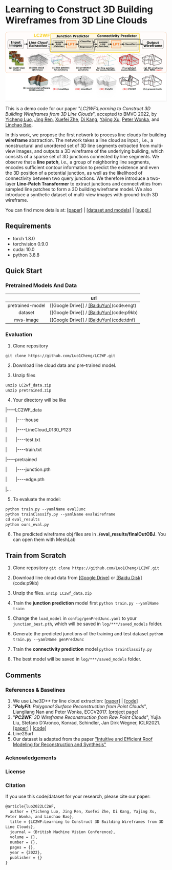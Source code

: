 

# Learning to Construct 3D Building Wireframes from 3D Line Clouds

<p>
<img align="center"  src="fig/mtd_overview_v2.jpg" width="1000">
</p>

This is a demo code for our paper "*LC2WF:Learning to Construct 3D Building Wireframes from 3D Line Clouds*", accepted to BMVC 2022, by [Yicheng Luo](https://www.researchgate.net/search.Search.html?ev=nav_search), [Jing Ren](https://ren-jing.com/),  [Xuefei Zhe](https://www.semanticscholar.org/author/Xuefei-Zhe/9621748), [Di Kang](https://scholar.google.com/citations?user=2ztThPwAAAAJ), [Yajing Xu](https://www.researchgate.net/scientific-contributions/Yajing-Xu-2157266562), [Peter Wonka](http://peterwonka.net/), and [Linchao Bao](http://linchaobao.github.io/).

In this work, we propose the first network to process line clouds for building **wireframe** abstraction.
The network takes a line cloud as input , i.e., a nonstructural and unordered set of 3D line segments extracted from multi-view images, and outputs a 3D wireframe of the underlying building, which consists of a sparse set of 3D junctions connected by line segments. 
We observe that a **line patch**, i.e., a group of neighboring line segments, encodes sufficient contour information to predict the existence and even the 3D position of a potential junction, as well as the likelihood of connectivity between two query junctions.
We therefore introduce a two-layer **Line-Patch Transformer** to extract junctions and connectivities from sampled line patches to form a 3D building wireframe model. 
We also introduce a synthetic dataset of multi-view images with ground-truth 3D wireframe.


You can find more details at: [[paper]](https://arxiv.org/abs/2208.11948) | [[dataset and models]](###pretrained-models-and-data) | [[suppl.]]()



## Requirements

* torch   1.8.0
* torchvision 0.9.0
* cuda: 10.0
* python 3.8.8


## Quick Start

### Pretrained Models And Data

|                  | url                                                          |
| :--------------: | ------------------------------------------------------------ |
| pretrained-model | [[Google Drive]] / [[BaiduYun]](https://pan.baidu.com/s/1QwSpN5o9wLnhHcrr1H6IZg)(code:engt) |
|     dataset      | [[Google Drive]] / [[BaiduYun]](https://pan.baidu.com/s/1kniIVDjgyLIACVze2g4aow )(code:p9kb) |
|    mvs-image     | [[Google Drive]] / [[BaiduYun]](https://pan.baidu.com/s/1Ac0HpVGoYZyKfEzLKlVZoQ )(code:tdnf) |



### Evaluation

1. Clone repository

```
git clone https://github.com/Luo1Cheng/LC2WF.git 
```



2. Download line cloud data and pre-trained model.



3. Unzip files

```
unzip LC2wf_data.zip
unzip pretrained.zip
```



4. Your directory will be like

|----LC2WF_data

|&ensp;&ensp;&ensp;&ensp;|----house

|&ensp;&ensp;&ensp;&ensp;|----LineCloud_0130_P123

|&ensp;&ensp;&ensp;&ensp;|----test.txt

|&ensp;&ensp;&ensp;&ensp;|----train.txt

|----pretrained

|&ensp;&ensp;&ensp;&ensp;|----junction.pth

|&ensp;&ensp;&ensp;&ensp;|----edge.pth

|...



5. To evaluate the model:

```shell
python train.py --yamlName evalJunc
python trainClassify.py --yamlName evalWireframe
cd eval_results
python ours_eval.py
```



6. The predicted wireframe obj files are in **./eval_results/finalOutOBJ**. You can open them with MeshLab



## Train from Scratch

1. Clone repository
`
git clone https://github.com/Luo1Cheng/LC2WF.git 
`



2. Download line cloud data from [[Google Drive]]() or [[Baidu Disk]](https://pan.baidu.com/s/1kniIVDjgyLIACVze2g4aow )(code:p9kb)

   

3. Unzip the files.
`
unzip LC2wf_data.zip
`



4. Train the **junction prediction** model first
`
python train.py --yamlName train
`



5. Change the `load_model` in `config/genPredJunc.yaml` to your `junction_best.pth`, which will be saved in `log/***/saved_models` folder.



6. Generate the predicted junctions of the training and test dataset
`
python train.py --yamlName genPredJunc
`



7. Train the **connectivity prediction** model
`
python trainClassify.py
`



8. The best model will be saved in `log/***/saved_models` folder.





## Comments
### References & Baselines
   1. We use *Line3D++* for line cloud extraction: [[paper]]() | [[code]]()
   2. "***PolyFit**: Polygonal Surface Reconstruction from Point Clouds*", Liangliang Nan and Peter Wonka, ECCV2017. [[project page]](https://3d.bk.tudelft.nl/liangliang/publications/2017/polyfit/polyfit.html)
   3. "***PC2WF**: 3D Wireframe Reconstruction from Raw Point Clouds*", Yujia Liu, Stefano D'Aronco, Konrad, Schindler, Jan Dirk Wegner, ICLR2021. [[paper]]() | [[code]](https://github.com/YujiaLiu76/PC2WF)
   4. Line2Surf
   5. Our dataset is adapted from the paper ["Intuitive and Efficient Roof Modeling for Reconstruction and Synthesis"](https://github.com/llorz/SGA21_roofOptimization/blob/main/README.md)

### Acknowledgements



### License

### Citation
If you use this code/dataset for your research, please cite our paper:

```
@article{luo2022LC2WF,
  author = {Yicheng Luo, Jing Ren, Xuefei Zhe, Di Kang, Yajing Xu, Peter Wonka, and Linchao Bao},
  title = {LC2WF:Learning to Construct 3D Building Wireframes from 3D Line Clouds},
  journal = {British Machine Vision Conference},
  volume = {},
  number = {},
  pages = {},
  year = {2022},
  publisher = {}
}
```
